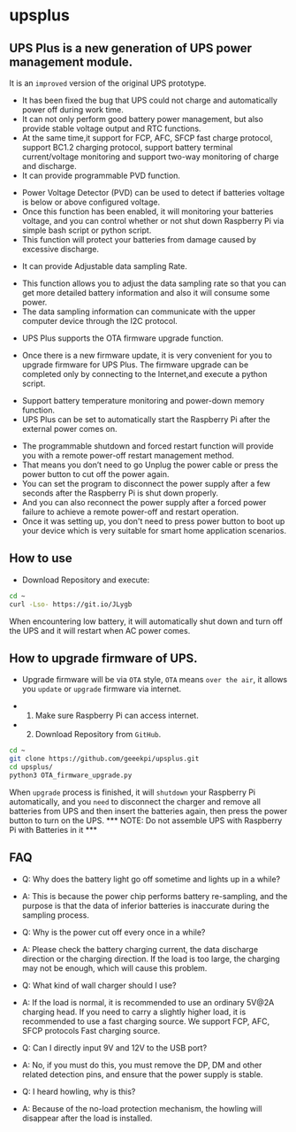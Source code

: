 # upsplus
## UPS Plus is a new generation of UPS power management module.
It is an `improved` version of the original UPS prototype.
* It has been fixed the bug that UPS could not charge and automatically power off during work time. 
* It can not only perform good battery power management, but also provide stable voltage output and RTC functions. 
* At the same time,it support for FCP, AFC, SFCP fast charge protocol, support BC1.2 charging protocol, support battery terminal current/voltage monitoring and support two-way monitoring of charge and discharge.
* It can provide programmable PVD function. 
- Power Voltage Detector (PVD) can be used to detect if batteries voltage is below or above configured voltage. 
- Once this function has been enabled, it will monitoring your batteries voltage, and you can control whether or not shut down Raspberry Pi via simple bash script or python script. 
- This function will protect your batteries from damage caused by excessive discharge. 
* It can provide Adjustable data sampling Rate.
- This function allows you to adjust the data sampling rate so that you can get more detailed battery information and also it will consume some power.
- The data sampling information can communicate with the upper computer device through the I2C protocol. 
* UPS Plus supports the OTA firmware upgrade function. 
- Once there is a new firmware update, it is very convenient for you to upgrade firmware for UPS Plus. The firmware upgrade can be completed only by connecting to the Internet,and execute a python script. 
* Support battery temperature monitoring and power-down memory function.
* UPS Plus can be set to automatically start the Raspberry Pi after the external power comes on. 
- The programmable shutdown and forced restart function will provide you with a remote power-off restart management method. 
- That means you don’t need to go Unplug the power cable or press the power button to cut off the power again. 
- You can set the program to disconnect the power supply after a few seconds after the Raspberry Pi is shut down properly.
- And you can also reconnect the power supply after a forced power failure to achieve a remote power-off and restart operation. 
- Once it was setting up, you don't need to press power button to boot up your device which is very suitable for smart home application scenarios.
## How to use
* Download Repository and execute:
```bash
cd ~
curl -Lso- https://git.io/JLygb
```
When encountering low battery, it will automatically shut down and turn off the UPS and it will restart when AC power comes.
## How to upgrade firmware of UPS.
* Upgrade firmware will be via `OTA` style, `OTA` means `over the air`, it allows you `update` or `upgrade` firmware via internet.
- 1. Make sure Raspberry Pi can access internet.
- 2. Download Repository from `GitHub`.
```bash
cd ~
git clone https://github.com/geeekpi/upsplus.git
cd upsplus/
python3 OTA_firmware_upgrade.py
```
When `upgrade` process is finished, it will `shutdown` your Raspberry Pi automatically, and you `need` to disconnect the charger and remove all batteries from UPS and then insert the batteries again, then press the power button to turn on the UPS.
*** NOTE: Do not assemble UPS with Raspberry Pi with Batteries in it *** 
## FAQ 
* Q: Why does the battery light go off sometime and lights up in a while?
- A: This is because the power chip performs battery re-sampling, and the purpose is that the data of inferior batteries is inaccurate during the sampling process.

* Q: Why is the power cut off every once in a while?
- A: Please check the battery charging current, the data discharge direction or the charging direction. If the load is too large, the charging may not be enough, which will cause this problem.
* Q: What kind of wall charger should I use?
- A: If the load is normal, it is recommended to use an ordinary 5V@2A charging head. If you need to carry a slightly higher load, it is recommended to use a fast charging source. We support FCP, AFC, SFCP protocols Fast charging source.
* Q: Can I directly input 9V and 12V to the USB port?
- A: No, if you must do this, you must remove the DP, DM and other related detection pins, and ensure that the power supply is stable.
* Q: I heard howling, why is this?
- A: Because of the no-load protection mechanism, the howling will disappear after the load is installed.
